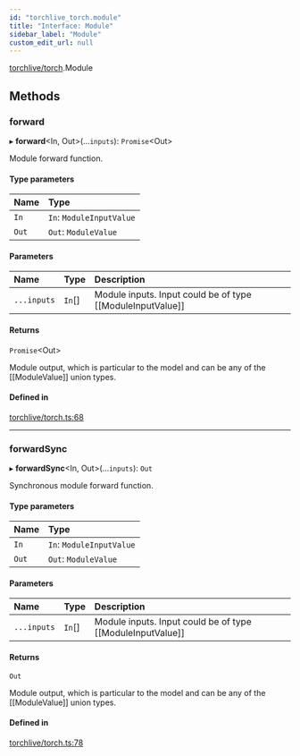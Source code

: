 ```yaml
---
id: "torchlive_torch.module"
title: "Interface: Module"
sidebar_label: "Module"
custom_edit_url: null
---
```


[torchlive/torch](../modules/torchlive_torch.md).Module

## Methods

### forward

▸ **forward**<In, Out\>(...`inputs`): `Promise`<Out\>

Module forward function.

#### Type parameters

| Name | Type |
| :------ | :------ |
| `In` | `In`: `ModuleInputValue` |
| `Out` | `Out`: `ModuleValue` |

#### Parameters

| Name | Type | Description |
| :------ | :------ | :------ |
| `...inputs` | `In`[] | Module inputs. Input could be of type [[ModuleInputValue]] |

#### Returns

`Promise`<Out\>

Module output, which is particular to the model and can be any of
the [[ModuleValue]] union types.

#### Defined in

[torchlive/torch.ts:68](https://github.com/pytorch/live/blob/f270d5c/react-native-pytorch-core/src/torchlive/torch.ts#L68)

___

### forwardSync

▸ **forwardSync**<In, Out\>(...`inputs`): `Out`

Synchronous module forward function.

#### Type parameters

| Name | Type |
| :------ | :------ |
| `In` | `In`: `ModuleInputValue` |
| `Out` | `Out`: `ModuleValue` |

#### Parameters

| Name | Type | Description |
| :------ | :------ | :------ |
| `...inputs` | `In`[] | Module inputs. Input could be of type [[ModuleInputValue]] |

#### Returns

`Out`

Module output, which is particular to the model and can be any of
the [[ModuleValue]] union types.

#### Defined in

[torchlive/torch.ts:78](https://github.com/pytorch/live/blob/f270d5c/react-native-pytorch-core/src/torchlive/torch.ts#L78)
